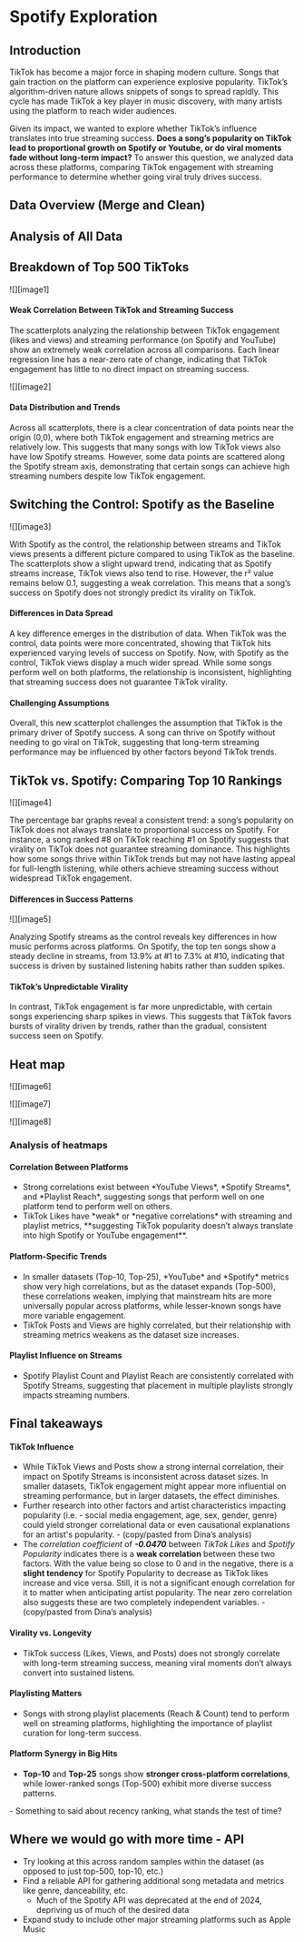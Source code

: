 # Spotify Exploration

## Introduction

TikTok has become a major force in shaping modern culture. Songs that gain traction on the platform can experience explosive popularity. TikTok’s algorithm-driven nature allows snippets of songs to spread rapidly. This cycle has made TikTok a key player in music discovery, with many artists using the platform to reach wider audiences. 

Given its impact, we wanted to explore whether TikTok’s influence translates into true streaming success. **Does a song’s popularity on TikTok lead to proportional growth on Spotify or Youtube, or do viral moments fade without long-term impact?** To answer this question, we analyzed data across these platforms, comparing TikTok engagement with streaming performance to determine whether going viral truly drives success. 

## Data Overview (Merge and Clean)

## Analysis of All Data

## Breakdown of Top 500 TikToks

![][image1]

#### Weak Correlation Between TikTok and Streaming Success

The scatterplots analyzing the relationship between TikTok engagement (likes and views) and streaming performance (on Spotify and YouTube) show an extremely weak correlation across all comparisons. Each linear regression line has a near-zero rate of change, indicating that TikTok engagement has little to no direct impact on streaming success.

![][image2]

#### Data Distribution and Trends

Across all scatterplots, there is a clear concentration of data points near the origin (0,0), where both TikTok engagement and streaming metrics are relatively low. This suggests that many songs with low TikTok views also have low Spotify streams. However, some data points are scattered along the Spotify stream axis, demonstrating that certain songs can achieve high streaming numbers despite low TikTok engagement.

## Switching the Control: Spotify as the Baseline

![][image3]

With Spotify as the control, the relationship between streams and TikTok views presents a different picture compared to using TikTok as the baseline. The scatterplots show a slight upward trend, indicating that as Spotify streams increase, TikTok views also tend to rise. However, the r² value remains below 0.1, suggesting a weak correlation. This means that a song’s success on Spotify does not strongly predict its virality on TikTok.

#### Differences in Data Spread

A key difference emerges in the distribution of data. When TikTok was the control, data points were more concentrated, showing that TikTok hits experienced varying levels of success on Spotify. Now, with Spotify as the control, TikTok views display a much wider spread. While some songs perform well on both platforms, the relationship is inconsistent, highlighting that streaming success does not guarantee TikTok virality.

#### Challenging Assumptions

Overall, this new scatterplot challenges the assumption that TikTok is the primary driver of Spotify success. A song can thrive on Spotify without needing to go viral on TikTok, suggesting that long-term streaming performance may be influenced by other factors beyond TikTok trends.

## TikTok vs. Spotify: Comparing Top 10 Rankings

![][image4]

The percentage bar graphs reveal a consistent trend: a song’s popularity on TikTok does not always translate to proportional success on Spotify. For instance, a song ranked \#8 on TikTok reaching \#1 on Spotify suggests that virality on TikTok does not guarantee streaming dominance. This highlights how some songs thrive within TikTok trends but may not have lasting appeal for full-length listening, while others achieve streaming success without widespread TikTok engagement.

#### Differences in Success Patterns

![][image5]

Analyzing Spotify streams as the control reveals key differences in how music performs across platforms. On Spotify, the top ten songs show a steady decline in streams, from 13.9% at \#1 to 7.3% at \#10, indicating that success is driven by sustained listening habits rather than sudden spikes.

#### TikTok’s Unpredictable Virality

In contrast, TikTok engagement is far more unpredictable, with certain songs experiencing sharp spikes in views. This suggests that TikTok favors bursts of virality driven by trends, rather than the gradual, consistent success seen on Spotify.

## Heat map

![][image6]

![][image7]

![][image8]

### Analysis of heatmaps

#### Correlation Between Platforms

* Strong correlations exist between \*YouTube Views\*, \*Spotify Streams\*, and \*Playlist Reach\*, suggesting songs that perform well on one platform tend to perform well on others.  
* TikTok Likes have \*weak\* or \*negative correlations\* with streaming and playlist metrics, \*\*suggesting TikTok popularity doesn’t always translate into high Spotify or YouTube engagement\*\*.

####  Platform-Specific Trends

* In smaller datasets (Top-10, Top-25), \*YouTube\* and \*Spotify\* metrics show very high correlations, but as the dataset expands (Top-500), these correlations weaken, implying that mainstream hits are more universally popular across platforms, while lesser-known songs have more variable engagement.  
* TikTok Posts and Views are highly correlated, but their relationship with streaming metrics weakens as the dataset size increases.

#### Playlist Influence on Streams

* Spotify Playlist Count and Playlist Reach are consistently correlated with Spotify Streams, suggesting that placement in multiple playlists strongly impacts streaming numbers.

## Final takeaways

#### TikTok Influence

* While TikTok Views and Posts show a strong internal correlation, their impact on Spotify Streams is inconsistent across dataset sizes. In smaller datasets, TikTok engagement might appear more influential on streaming performance, but in larger datasets, the effect diminishes.  
* Further research into other factors and artist characteristics impacting popularity (i.e. \- social media engagement, age, sex, gender, genre) could yield stronger correlational data or even causational explanations for an artist's popularity. \- (copy/pasted from Dina’s analysis)   
* The *correlation coefficient* of ***\-0.0470*** between *TikTok Likes* and *Spotify Popularity* indicates there is a **weak correlation** between these two factors. With the value being so close to 0 and in the negative, there is a **slight tendency** for Spotify Popularity to decrease as TikTok likes increase and vice versa. Still, it is not a significant enough correlation for it to matter when anticipating artist popularity. The near zero correlation also suggests these are two completely independent variables. \- (copy/pasted from Dina’s analysis) 

#### Virality vs. Longevity

* TikTok success (Likes, Views, and Posts) does not strongly correlate with long-term streaming success, meaning viral moments don’t always convert into sustained listens.

#### Playlisting Matters 

* Songs with strong playlist placements (Reach & Count) tend to perform well on streaming platforms, highlighting the importance of playlist curation for long-term success.

#### Platform Synergy in Big Hits

* **Top-10** and **Top-25** songs show **stronger cross-platform correlations**, while lower-ranked songs (Top-500) exhibit more diverse success patterns.

\- Something to said about recency ranking, what stands the test of time?

## Where we would go with more time \- API

* Try looking at this across random samples within the dataset (as opposed to just top-500, top-10, etc.)  
* Find a reliable API for gathering additional song metadata and metrics like genre, danceability, etc.  
  * Much of the Spotify API was deprecated at the end of 2024, depriving us of much of the desired data  
* Expand study to include other major streaming platforms such as Apple Music
